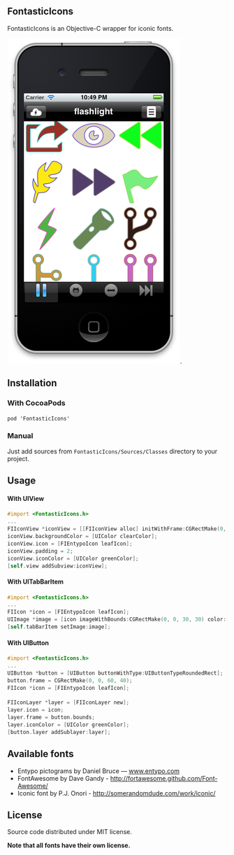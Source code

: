 ## FontasticIcons

FontasticIcons is an Objective-C wrapper for iconic fonts.

![FontasticIcons example](https://github.com/AlexDenisov/FontasticIcons/blob/master/example.png?raw=true).

## Installation

### With CocoaPods

    pod 'FontasticIcons'

### Manual

Just add sources from `FontasticIcons/Sources/Classes` directory to your project.
 
## Usage

#### With UIView

```objective-c
#import <FontasticIcons.h>
...
FIIconView *iconView = [[FIIconView alloc] initWithFrame:CGRectMake(0, 0, 50, 50)];
iconView.backgroundColor = [UIColor clearColor];
iconView.icon = [FIEntypoIcon leafIcon];
iconView.padding = 2;
iconView.iconColor = [UIColor greenColor];
[self.view addSubview:iconView];
```

#### With UITabBarItem

```objective-c
#import <FontasticIcons.h>
...
FIIcon *icon = [FIEntypoIcon leafIcon];    
UIImage *image = [icon imageWithBounds:CGRectMake(0, 0, 30, 30) color:[UIColor blackColor]];
[self.tabBarItem setImage:image];
```

#### With UIButton

```objective-c
#import <FontasticIcons.h>
...
UIButton *button = [UIButton buttonWithType:UIButtonTypeRoundedRect];
button.frame = CGRectMake(0, 0, 60, 40);
FIIcon *icon = [FIEntypoIcon leafIcon];    

FIIconLayer *layer = [FIIconLayer new];
layer.icon = icon;
layer.frame = button.bounds;
layer.iconColor = [UIColor greenColor];
[button.layer addSublayer:layer];
```

## Available fonts

 - Entypo pictograms by Daniel Bruce — www.entypo.com
 - FontAwesome by Dave Gandy - http://fortawesome.github.com/Font-Awesome/
 - Iconic font by P.J. Onori - http://somerandomdude.com/work/iconic/

## License

Source code distributed under MIT license.

**Note that all fonts have their own license.**

